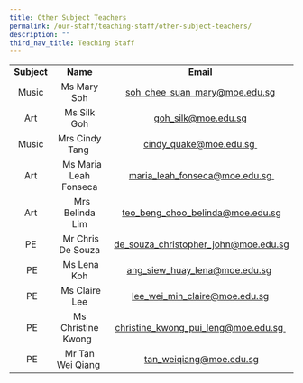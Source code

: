 ```yaml
---
title: Other Subject Teachers
permalink: /our-staff/teaching-staff/other-subject-teachers/
description: ""
third_nav_title: Teaching Staff
---
```

<table>
<tbody>
<tr>
<td style="text-align: center;"><b>Subject</b>
</td>
<td style="text-align: center;"><b>Name</b>
</td>
<td style="text-align: center;"><b>Email</b>
</td>
</tr>
<tr>
<td style="text-align: center;">Music<br>
</td>
<td style="text-align: center;">Ms Mary Soh<br>
</td>
<td style="text-align: center;"><a href="mailto:soh_chee_suan_mary@moe.edu.sg" target="">soh_chee_suan_mary@moe.edu.sg</a><br>
</td>
</tr>
<tr>
<td style="text-align: center;">Art</td>
<td style="text-align: center;">Ms Silk Goh</td>
<td style="text-align: center;"><a href="mailto:goh_silk@moe.edu.sg" target="">goh_silk@moe.edu.sg</a></td>
</tr>
<tr>
<td style="text-align: center;">Music</td>
<td style="text-align: center;">Mrs Cindy Tang&nbsp;
</td>
<td style="text-align: center;"><a href="mailto:cindy_quake@moe.edu.sg" target="">cindy_quake@moe.edu.sg&nbsp;</a>
</td>
</tr><tr><td style="text-align: center;">Art</td><td style="text-align: center;">&nbsp;&nbsp;Ms Maria Leah Fonseca</td><td style="text-align: center;">&nbsp;<a href="mailto:maria_leah_fonseca@moe.edu.sg" target="">maria_leah_fonseca@moe.edu.sg&nbsp;</a></td></tr>
<tr>
<td style="text-align: center;">Art
</td>
<td style="text-align: center;">&nbsp;&nbsp;Mrs Belinda Lim
</td>
<td style="text-align: center;">&nbsp;<a href="mailto:teo_beng_choo_belinda@moe.edu.sg" target="">teo_beng_choo_belinda@moe.edu.sg</a>
</td>
</tr>

<tr>
<td style="text-align: center;">&nbsp;PE&nbsp;
</td>
<td style="text-align: center;">&nbsp;Mr Chris De Souza
</td>
<td style="text-align: center;">&nbsp;<a href="mailto:de_souza_christopher_john@moe.edu.sg" target="">de_souza_christopher_john@moe.edu.sg</a>
</td>
</tr>

<tr>
<td style="text-align: center;">&nbsp;PE
</td>
<td style="text-align: center;">&nbsp;Ms Lena Koh
</td>
<td style="text-align: center;"><a href="mailto:ang_siew_huay_lena@moe.edu.sg" target="">ang_siew_huay_lena@moe.edu.sg</a>&nbsp;
</td>
</tr>
<tr>
<td style="text-align: center;">&nbsp;PE
</td>
<td style="text-align: center;">&nbsp;Ms Claire Lee</td>
<td style="text-align: center;"><a href="mailto:lee_wei_min_claire@moe.edu.sg" target="">lee_wei_min_claire@moe.edu.sg</a></td>
</tr><tr><td style="text-align: center;">&nbsp;PE</td><td style="text-align: center;">Ms Christine Kwong&nbsp;&nbsp;</td><td style="text-align: center;"><a href="mailto:christine_kwong_pui_leng@moe.edu.sg" target="">christine_kwong_pui_leng@moe.edu.sg&nbsp;</a></td></tr><tr><td style="text-align: center;">&nbsp;PE</td><td style="text-align: center;">Mr Tan Wei Qiang&nbsp;</td><td style="text-align: center;">&nbsp;<a href="mailto:tan_weiqiang@moe.edu.sg" target="">tan_weiqiang@moe.edu.sg</a></td></tr>
</tbody>
</table>